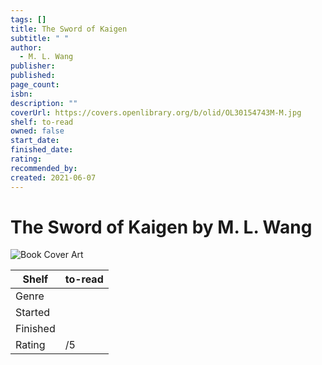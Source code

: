 ```yaml
---
tags: []
title: The Sword of Kaigen
subtitle: " "
author:
  - M. L. Wang
publisher: 
published: 
page_count: 
isbn: 
description: ""
coverUrl: https://covers.openlibrary.org/b/olid/OL30154743M-M.jpg
shelf: to-read
owned: false
start_date: 
finished_date: 
rating: 
recommended_by: 
created: 2021-06-07
---
```


# The Sword of Kaigen by M. L. Wang

![Book Cover Art](https://covers.openlibrary.org/b/olid/OL30154743M-M.jpg)

| Shelf | to-read |
| --- | --- |
| Genre |  |
| Started |  |
| Finished |  |
| Rating | /5 |

